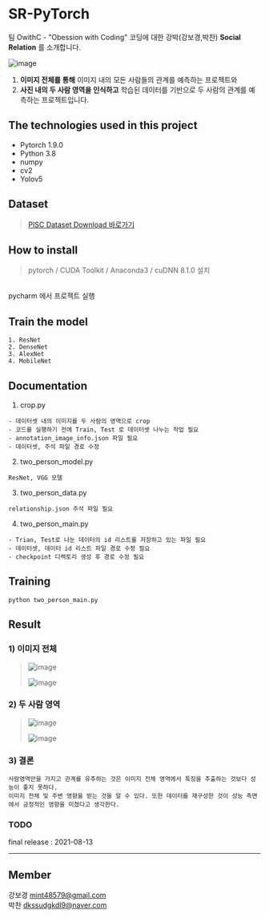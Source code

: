 # SR-PyTorch

팀 OwithC - "Obession with Coding" 코딩에 대한 강박(강보경,박찬) **Social Relation** 를 소개합니다.</br>

![image](https://user-images.githubusercontent.com/60590737/129307229-1abcd312-609c-44d2-8e76-92580cd05f86.png)

1) **이미지 전체를 통해** 이미지 내의 모든 사람들의 관계를 예측하는 프로젝트와 <br/>
2) **사진 내의 두 사람 영역을 인식하고** 학습된 데이터를 기반으로 두 사람의 관계를 예측하는 프로젝트입니다.<br/> 

## The technologies used in this project
- Pytorch 1.9.0
- Python 3.8
- numpy
- cv2
- Yolov5

## Dataset 
> [PISC Dataset Download 바로가기](https://zenodo.org/record/1059155#.YRX_VHX7Q1g)

## How to install

> pytorch / CUDA Toolkit / Anaconda3 / cuDNN 8.1.0 설치

</br> pycharm 에서 프로젝트 실행

## Train the model 
```
1. ResNet
2. DenseNet
3. AlexNet
4. MobileNet
```

## Documentation

1. crop.py
  ```
  - 데이터셋 내의 이미지를 두 사람의 영역으로 crop
  - 코드를 실행하기 전에 Train, Test 로 데이터셋 나누는 작업 필요
  - annotation_image_info.json 파일 필요
  - 데이터셋, 주석 파일 경로 수정
  ```
2. two_person_model.py
```
ResNet, VGG 모델
```
3. two_person_data.py
```
relationship.json 주석 파일 필요
```
4. two_person_main.py
```
- Trian, Test로 나눈 데이터의 id 리스트를 저장하고 있는 파일 필요
- 데이터셋, 데이터 id 리스트 파일 경로 수정 필요
- checkpoint 디렉토리 생성 후 경로 수정 필요
```

## Training
```shell
python two_person_main.py
```

## Result 

### 1) 이미지 전체
> ![image](https://user-images.githubusercontent.com/60590737/129310229-0ed8c0c4-d0e7-45e2-b900-b056dd54fa94.png)
>
> ![image](https://user-images.githubusercontent.com/60590737/129310382-f74464c4-e85e-4514-ab1e-4d3a60e826af.png)

### 2) 두 사람 영역
> ![image](https://user-images.githubusercontent.com/76933244/129312278-4b94e438-8731-4947-b064-21cbb1f89e45.png)
> 
> ![image](https://user-images.githubusercontent.com/76933244/129312231-65caf57a-7506-4bd5-8172-73b90bad7004.png)

### 3) 결론 
```
사람영역만을 가지고 관계를 유추하는 것은 이미지 전체 영역에서 특징을 추출하는 것보다 성능이 좋지 못하다.
이미지 전체 및 주변 영향을 받는 것을 알 수 있다. 또한 데이터를 재구성한 것이 성능 측면에서 긍정적인 영향을 미쳤다고 생각한다. 
```

### TODO
final release : 2021-08-13

<hr>

## Member

강보경 <mint48579@gmail.com></br>
박찬 <dkssudgkdl9@naver.com></br>

